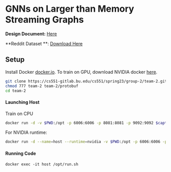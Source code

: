 # GNNs on Larger than Memory Streaming Graphs

**Design Document:** [Here](DESIGN.md)

**Reddit Dataset
**: [Download Here](https://uoe-my.sharepoint.com/:u:/g/personal/s2121589_ed_ac_uk/Ee9Ye2ousIpKtCPIrMd9CIUB1fawjUYVq8XUTJJocerlXA?e=UebzlG)

## Setup
Install Docker [docker.io](docker.io). To train on GPU, download NVIDIA docker [here](https://docs.nvidia.com/datacenter/cloud-native/container-toolkit/install-guide.html).

```bash
git clone https://cs551-gitlab.bu.edu/cs551/spring23/group-2/team-2.git
chmod 777 team-2 team-2/protobuf
cd team-2
```
#### Launching Host
Train on CPU
```bash
docker run -d -v $PWD:/opt -p 6006:6006 -p 8081:8081 -p 9092:9092 $captain0pool/streaming:deploy
```
For NVIDIA runtime:
```bash
docker run -d --name=host --runtime=nvidia -v $PWD:/opt -p 6006:6006 -p 8081:8081 -p 9092:9092 $captain0pool/streaming:deploy
```

#### Running Code
```
docker exec -it host /opt/run.sh
```
